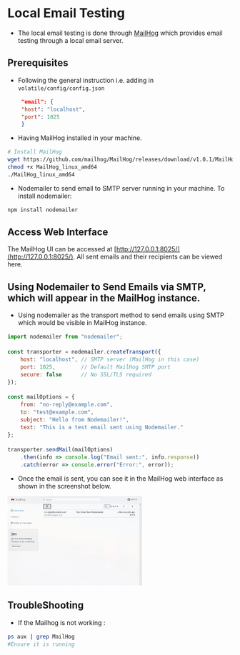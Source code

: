 # Local Email Testing
- The local email testing is done through [MailHog](https://github.com/mailhog/MailHog) which provides email testing through a local email server.
## Prerequisites
- Following the general instruction i.e. adding in `volatile/config/config.json`
   ```json
    "email": {
    "host": "localhost",
    "port": 1025
    }
   ```
- Having MailHog installed in your machine.
```bash
# Install MailHog
wget https://github.com/mailhog/MailHog/releases/download/v1.0.1/MailHog_linux_amd64
chmod +x MailHog_linux_amd64
./MailHog_linux_amd64
```
- Nodemailer to send email to SMTP server running in your machine.
   To install nodemailer:
``` zsh
npm install nodemailer
```

## Access Web Interface
The MailHog UI can be accessed at [http://127.0.0.1:8025/](http://127.0.0.1:8025/).
All sent emails and their recipients can be viewed here.

## Using Nodemailer to Send Emails via SMTP, which will appear in the MailHog instance.
- Using nodemailer as the transport method to send emails using SMTP which would be visible in MailHog instance.

```javascript
import nodemailer from "nodemailer";

const transporter = nodemailer.createTransport({
    host: "localhost", // SMTP server (MailHog in this case)
    port: 1025,        // Default MailHog SMTP port
    secure: false      // No SSL/TLS required
});

const mailOptions = {
    from: "no-reply@example.com",
    to: "test@example.com",
    subject: "Hello from Nodemailer!",
    text: "This is a test email sent using Nodemailer."
};

transporter.sendMail(mailOptions)
    .then(info => console.log("Email sent:", info.response))
    .catch(error => console.error("Error:", error));
```
- Once the email is sent, you can see it in the MailHog web interface as shown in the screenshot below.
<img src="image.png" alt="Alt text" width="300" height="200">

## TroubleShooting
- If the Mailhog is not working :
```bash
ps aux | grep MailHog
#Ensure it is running
```


